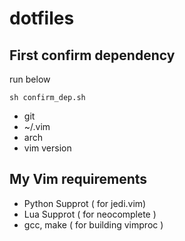 # dotfiles

## First confirm dependency
run below 
```
sh confirm_dep.sh
```
- git
- ~/.vim
- arch
- vim version

## My Vim requirements
- Python Supprot ( for jedi.vim)
- Lua Supprot ( for neocomplete )
- gcc, make ( for building vimproc )

